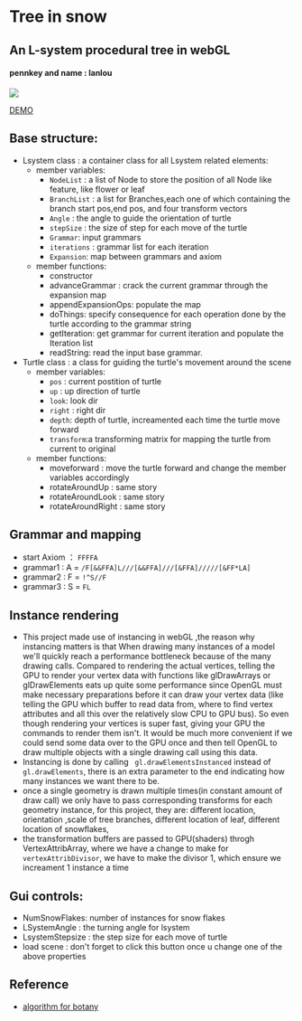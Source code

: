 # Tree in snow
## An L-system procedural tree in webGL 
#### pennkey and name : lanlou

![](tree.gif)

[DEMO](https://lanlou123.github.io/SnowyTree/)

## Base structure:
- Lsystem class : a container class for all Lsystem related elements:
  - member variables:
    - ```NodeList``` : a list of Node to store the position of all Node like feature, like flower or leaf
    - ```BranchList``` : a list for Branches,each one of which containing the branch start pos,end pos, and four transform vectors
    - ```Angle``` : the angle to guide the orientation of turtle
    - ```stepSize``` : the size of step for each move of the turtle
    - ```Grammar```: input grammars
    - ```iterations``` : grammar list for each iteration
    - ```Expansion```: map between grammars and axiom
  - member functions:
    - constructor
    - advanceGrammar : crack the current grammar through the expansion map
    - appendExpansionOps: populate the map
    - doThings: specify consequence for each operation done by the turtle according to the grammar string
    - getIteration: get grammar for current iteration and populate the Iteration list
    - readString: read the input base grammar.
- Turtle class : a class for guiding the turtle's movement around the scene
  - member variables:
    - ```pos``` : current postition of turtle
    - ```up``` : up direction of turtle
    - ```look```: look dir
    - ```right``` : right dir
    - ```depth```: depth of turtle, increamented each time the turtle move forward
    - ```transform```:a transforming matrix for mapping the turtle from current to original
  - member functions:
    - moveforward : move the turtle forward and change the member variables accordingly
    - rotateAroundUp : same story
    - rotateAroundLook : same story
    - rotateAroundRight : same story

## Grammar and mapping
- start Axiom ： ``` FFFFA ```
- grammar1 : A = ``` /F[&&FFA]L///[&&FFA]///[&FFA]/////[&FF*LA] ```
- grammar2 : F = ``` !^S//F ```
- grammar3 : S = ``` FL ```

## Instance rendering

- This project made use of instancing in webGL ,the reason why instancing matters is that When drawing many instances of a model we'll quickly reach a performance bottleneck because of the many drawing calls. Compared to rendering the actual vertices, telling the GPU to render your vertex data with functions like glDrawArrays or glDrawElements eats up quite some performance since OpenGL must make necessary preparations before it can draw your vertex data (like telling the GPU which buffer to read data from, where to find vertex attributes and all this over the relatively slow CPU to GPU bus). So even though rendering your vertices is super fast, giving your GPU the commands to render them isn't. It would be much more convenient if we could send some data over to the GPU once and then tell OpenGL to draw multiple objects with a single drawing call using this data.
- Instancing is done by calling ``` gl.drawElementsInstanced``` instead of   ```gl.drawElements```, there is an extra parameter to the end indicating how many instances we want there to be.
- once a single geometry is drawn multiple times(in constant amount of draw call) we only have to pass corresponding transforms for each geometry instance, for this project, they are: different location, orientation ,scale of tree branches, different location of leaf, different location of snowflakes,
- the transformation buffers are passed to GPU(shaders) throgh VertexAttribArray, where we have a change to make for ```vertexAttribDivisor```, we have to make the divisor 1, which ensure we increament 1 instance a time
    
    
## Gui controls:
- NumSnowFlakes: number of instances for snow flakes
- LSystemAngle : the turning angle for lsystem
- LsystemStepsize : the step size for each move of turtle
- load scene : don't forget to click this button once u change one of the above properties
    
## Reference
- [algorithm for botany](http://algorithmicbotany.org/papers/#abop)
